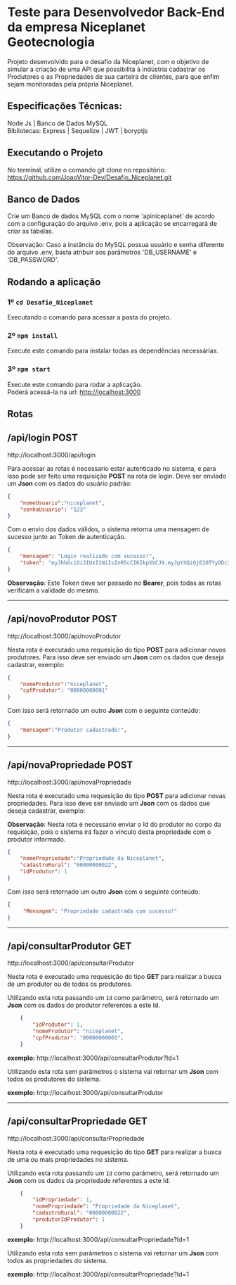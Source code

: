 
# Teste para Desenvolvedor Back-End da empresa Niceplanet Geotecnologia

Projeto desenvolvido para o desafio da Niceplanet, com o objetivo de simular a criação de uma API que possibilita à indústria cadastrar os Produtores e as Propriedades de sua carteira de clientes, para que enfim sejam monitoradas pela própria Niceplanet.



## Especificações Técnicas:
Node Js | Banco de Dados MySQL\
Bibliotecas: Express | Sequelize | JWT  | bcryptjs


## Executando o Projeto

No terminal, utilize o comando git clone no repositório: https://github.com/JoaoVitor-Dev/Desafio_Niceplanet.git


## Banco de Dados
Crie um Banco de dados MySQL com o nome 'apiniceplanet' de acordo com a configuração do arquivo .env, pois a aplicação se encarregará de criar as tabelas.

Observação: Caso a instância do MySQL possua usuário e senha diferente do arquivo .env, basta atribuir aos parâmetros 'DB_USERNAME' e 'DB_PASSWORD'.





## Rodando a aplicação

### 1º `cd Desafio_Niceplanet`

Executando o comando para acessar a pasta do projeto.

### 2º `npm install`

Execute este comando para instalar todas as dependências necessárias.

### 3º `npm start`

Execute este comando para rodar a aplicação.\
Poderá acessá-la na url: [http://localhost:3000](http://localhost:3000)





## Rotas
/api/login **POST**
---------------

http://localhost:3000/api/login

Para acessar as rotas é necessario estar autenticado no sistema, e para isso pode ser feito uma requisição **POST** na rota de login. 
Deve ser enviado um **Json** com os dados do usuário padrão:


```json
{ 
    "nomeUsuario":"niceplanet",
    "senhaUsuario": "123" 
} 
```
Com o envio dos dados válidos, o sistema retorna uma mensagem de sucesso junto ao Token de autenticação.

```json
{ 
    "mensagem": "Login realizado com sucesso!",
    "token": "eyJhbGciOiJIUzI1NiIsInR5cCI6IkpXVCJ9.eyJpYXQiOjE2OTYyODc3MzcsImV4cCI6MTY5NjQ2MDUzN30.-6ikmL3Yu68XHdLy_K_WTQntn-3Fikw32WlOmVySWmA" 
}
```

**Observação**: Este Token deve ser passado no **Bearer**, pois todas as rotas verificam a validade do mesmo.

----
 
/api/novoProdutor **POST**
-------------------

http://localhost:3000/api/novoProdutor

Nesta rota é executado uma requesição do tipo **POST** para adicionar novos produtores. 
Para isso deve ser enviado um **Json** com os dados que deseja cadastrar, exemplo:

```json
{ 
    "nomeProdutor":"niceplanet", 
    "cpfProdutor": "00000000001" 
}
```

Com isso será retornado um outro **Json** com o seguinte conteúdo:

```json
{ 
    "mensagem":"Produtor cadastrado!", 
}
```

----
 
/api/novaPropriedade **POST**
-------------------

http://localhost:3000/api/novaPropriedade

Nesta rota é executado uma requesição do tipo **POST** para adicionar novas propriedades. 
Para isso deve ser enviado um **Json** com os dados que deseja cadastrar, exemplo:

**Observação**: Nesta rota é necessario enviar o Id do produtor no corpo da requisição, pois o sistema irá fazer o vínculo desta propriedade com o produtor informado. 

```json
{ 
    "nomePropriedade":"Propriedade da Niceplanet", 
    "cadastroRural": "00000000022",
    "idProdutor": 1
}
```

Com isso será retornado um outro **Json** com o seguinte conteúdo:

```json
{ 
     "Mensagem": "Propriedade cadastrada com sucesso!" 
}
```

----
 
/api/consultarProdutor **GET**
-------------------

http://localhost:3000/api/consultarProdutor

Nesta rota é executado uma requesição do tipo **GET** para realizar a busca de um produtor ou de todos os produtores.

Utilizando esta rota passando um ```Id``` como parâmetro, será retornado um **Json** com os dados do produtor referentes a este Id.

```json
    {
        "idProdutor": 1,
        "nomeProdutor": "niceplanet",
        "cpfProdutor": "00000000001",
    }
```


**exemplo:** http://localhost:3000/api/consultarProdutor?Id=1

Utilizando esta rota sem parâmetros o sistema vai retornar um **Json** com todos os produtores do sistema.

**exemplo:** http://localhost:3000/api/consultarProdutor


----
 
/api/consultarPropriedade **GET**
-------------------

http://localhost:3000/api/consultarPropriedade

Nesta rota é executado uma requesição do tipo **GET** para realizar a busca de uma ou mais propriedades no sistema.

Utilizando esta rota passando um ```Id``` como parâmetro, será retornado um **Json** com os dados da propriedade referentes a este Id.

```json
    {
        "idPropriedade": 1,
        "nomePropriedade": "Propriedade da Niceplanet",
        "cadastroRural": "00000000022",
        "produtorIdProdutor": 1
    }
```

**exemplo:** http://localhost:3000/api/consultarPropriedade?Id=1

Utilizando esta rota sem parâmetros o sistema vai retornar um **Json** com todos as propriedades do sistema.

**exemplo:** http://localhost:3000/api/consultarPropriedade?Id=1








